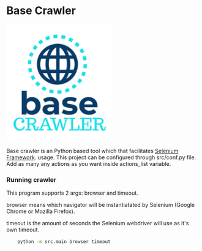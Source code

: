 # Base Crawler
![Base Crawler](/res/assets/logo.png "Base Crawler is youy anytime crawler buddy.")

Base crawler is an Python based tool which that facilitates [Selenium Framework](https://github.com/SeleniumHQ/selenium "Selenium HQ Github project."). usage.
This project can be configured through src/conf.py file.
Add as many any actions as you want inside actions_list variable.

### Running crawler
This program supports 2 args: browser and timeout.

browser means which navigator will be instantiatated by Selenium (Google Chrome or Mozilla Firefox).

timeout is the amount of seconds the Selenium webdriver will use as it's own timeout.

```bash
    python -m src.main browser timeout
```

